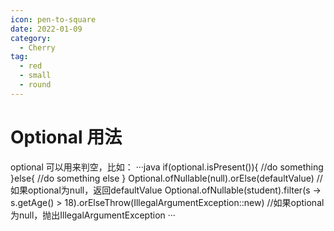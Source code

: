 ```yaml
---
icon: pen-to-square
date: 2022-01-09
category:
  - Cherry
tag:
  - red
  - small
  - round
---
```


# Optional 用法
 optional 可以用来判空，比如：
 ···java
 if(optional.isPresent()){
   //do something
 }else{
   //do something else
 }
Optional.ofNullable(null).orElse(defaultValue) //如果optional为null，返回defaultValue
Optional.ofNullable(student).filter(s -> s.getAge() > 18).orElseThrow(IllegalArgumentException::new) //如果optional为null，抛出IllegalArgumentException
···
